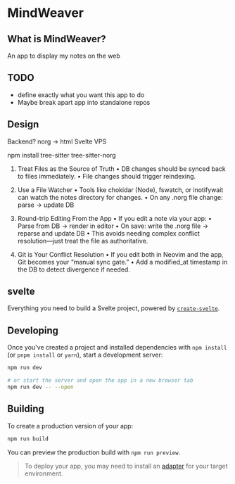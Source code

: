 # MindWeaver

## What is MindWeaver?

An app to display my notes on the web

## TODO

- define exactly what you want this app to do
- Maybe break apart app into standalone repos

## Design

  Backend?
  norg -> html
  Svelte
  VPS

  npm install tree-sitter tree-sitter-norg

  1. Treat Files as the Source of Truth
	•	DB changes should be synced back to files immediately.
	•	File changes should trigger reindexing.

2. Use a File Watcher
	•	Tools like chokidar (Node), fswatch, or inotifywait can watch the notes directory for changes.
	•	On any .norg file change: parse → update DB

3. Round-trip Editing From the App
	•	If you edit a note via your app:
	•	Parse from DB → render in editor
	•	On save: write the .norg file → reparse and update DB
	•	This avoids needing complex conflict resolution—just treat the file as authoritative.

4. Git is Your Conflict Resolution
	•	If you edit both in Neovim and the app, Git becomes your “manual sync gate.”
	•	Add a modified_at timestamp in the DB to detect divergence if needed.

## svelte

Everything you need to build a Svelte project, powered by [`create-svelte`](https://github.com/sveltejs/kit/tree/main/packages/create-svelte).


## Developing

Once you've created a project and installed dependencies with `npm install` (or `pnpm install` or `yarn`), start a development server:

```bash
npm run dev

# or start the server and open the app in a new browser tab
npm run dev -- --open
```

## Building

To create a production version of your app:

```bash
npm run build
```

You can preview the production build with `npm run preview`.

> To deploy your app, you may need to install an [adapter](https://kit.svelte.dev/docs/adapters) for your target environment.
